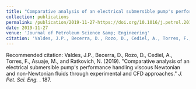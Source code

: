 ```yaml
---
title: "Comparative analysis of an electrical submersible pump's performance handling viscous Newtonian and non-Newtonian fluids through experimental and CFD approaches"
collection: publications
permalink: /publication/2019-11-27-https://doi.org/10.1016/j.petrol.2019.106749
date: 2019-11-27
venue: 'Journal of Petroleum Science &amp; Engineering'
citation: 'Valdes, J.P., Becerra, D., Rozo, D., Cediel, A., Torres, F., Asuaje, M., and Ratkovich, N.  (2019). &quot;Comparative analysis of an electrical submersible pump&apos;s performance handling viscous Newtonian and non-Newtonian fluids through experimental and CFD approaches.&quot; <i>J. Pet. Sci. Eng. </i>. 187.'
---
```

Recommended citation: Valdes, J.P., Becerra, D., Rozo, D., Cediel, A., Torres, F., Asuaje, M., and Ratkovich, N.  (2019). "Comparative analysis of an electrical submersible pump's performance handling viscous Newtonian and non-Newtonian fluids through experimental and CFD approaches." <i>J. Pet. Sci. Eng. </i>. 187.